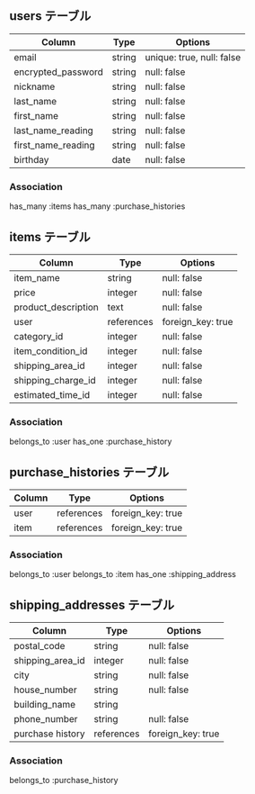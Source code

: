 ## users テーブル

| Column              | Type          | Options                   |
| ------------------- | ------------- | ------------------------- |
| email               | string        | unique: true, null: false |
| encrypted_password  | string        | null: false               |
| nickname            | string        | null: false               |
| last_name					  | string        | null: false               |
| first_name          | string        | null: false               |
| last_name_reading   | string        | null: false               |
| first_name_reading  | string        | null: false               |
| birthday            | date          | null: false               |

### Association
has_many :items
has_many :purchase_histories


## items テーブル

| Column              | Type          | Options           |
| ------------------- | ------------- | ----------------- |
| item_name           | string        | null: false       |
| price               | integer       | null: false       |
| product_description | text          | null: false       |
| user                | references    | foreign_key: true |
| category_id         | integer       | null: false       |
| item_condition_id   | integer       | null: false       |
| shipping_area_id    | integer       | null: false       |
| shipping_charge_id  | integer       | null: false       |
| estimated_time_id   | integer       | null: false       |

### Association
belongs_to :user
has_one :purchase_history


## purchase_histories  テーブル

| Column              | Type          | Options           |
| ------------------- | ------------- | ----------------- |
| user                | references    | foreign_key: true |
| item                | references    | foreign_key: true |

### Association
belongs_to :user
belongs_to :item
has_one :shipping_address


## shipping_addresses  テーブル

| Column              | Type          | Options           |
| ------------------- | ------------- | ----------------- |
| postal_code         | string        | null: false       |
| shipping_area_id    | integer       | null: false       |
| city                | string        | null: false       |
| house_number        | string        | null: false       |
| building_name       | string        |                   |
| phone_number        | string        | null: false       |
| purchase history    | references    | foreign_key: true |


### Association
belongs_to :purchase_history


